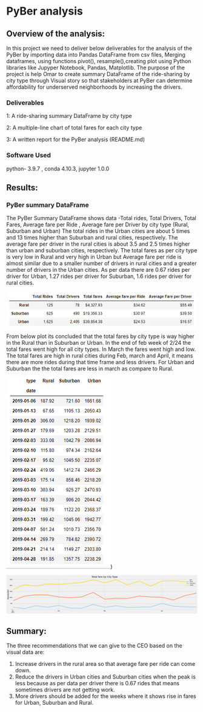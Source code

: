 # PyBer analysis

## Overview of the analysis:

In this project we need to deliver below deliverables for the analysis of the PyBer by importing data into Pandas DataFrame from csv files, Merging dataframes, using functions pivot(), resample(),creating plot using Python libraries like Jupyper Notebook, Pandas, Matplotlib.
The purpose of the project is help Omar to create summary DataFrame of the ride-sharing by city type through Visual story so that stakeholders at PyBer can determine affordability for underserved neighborhoods by increasing the drivers.
 
 ### Deliverables
1: A ride-sharing summary DataFrame by city type

2: A multiple-line chart of total fares for each city type

3: A written report for the PyBer analysis (README.md)

	
### Software Used
python- 3.9.7 , conda 4.10.3, jupyter 1.0.0

## Results:
### PyBer summary DataFrame
The PyBer Summary DataFrame shows data -Total rides, Total Drivers, Total Fares, Average fare per Ride , Average fare per Driver by city type (Rural, Suburban and Urban)
The total rides in the Urban cities are about 5 times and 13 times higher than Suburban and rural cities, respectively. 
The average fare per driver in the rural cities is about 3.5 and 2.5 times higher than urban and suburban cities, respectively.
The total fares as per city type is very low in Rural and very high in Urban but Average fare per ride is almost similar due to a smaller number of 
drivers in rural cities and a greater  number of drivers in the Urban cities.
As per data there are 0.67 rides per driver for Urban, 1.27 rides per driver for Suburban, 1.6 rides per driver for rural cities.

![](https://github.com/sumanpriyah/PyBer_Analysis/blob/main/analysis/Pyber%20summary%20DataFrame.png)

From below plot its concluded that the total fares by city type is way higher in the Rural than in Suburban or Urban.
In the end of feb week of 2/24 the total fares went high for all city types. In March the fares went high and low. 
The total fares are high in rural cities during Feb, march and April, it means there are more rides during that time frame and less drivers. 
For Urban and Suburban the the total fares are less in march as compare to Rural. 

![](https://github.com/sumanpriyah/PyBer_Analysis/blob/main/analysis/Weekly_fare_dataframe_per_city_type.png))

![](https://github.com/sumanpriyah/PyBer_Analysis/blob/main/analysis/PyBer_fare_summary.png)

## Summary:
The three recommendations that we can give to the CEO based on the visual data are:
1) Increase drivers in the rural area so that average fare per ride can come down. 
2) Reduce the drivers in Urban cities and Suburban cities when the peak is less because as per data  per driver there is 0.67 rides that means sometimes drivers are not getting work. 
3) More drivers should be added for the weeks where it shows rise in fares for Urban, Suburban and Rural.


